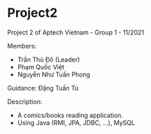 # Project2
Project 2 of Aptech Vietnam - Group 1 - 11/2021

Members:
 - Trần Thủ Đô (Leader)
 - Phạm Quốc Việt
 - Nguyễn Như Tuấn Phong

Guidance: Đặng Tuấn Tú

Description:
 - A comics/books reading application.
 - Using Java (RMI, JPA, JDBC, ...), MySQL
